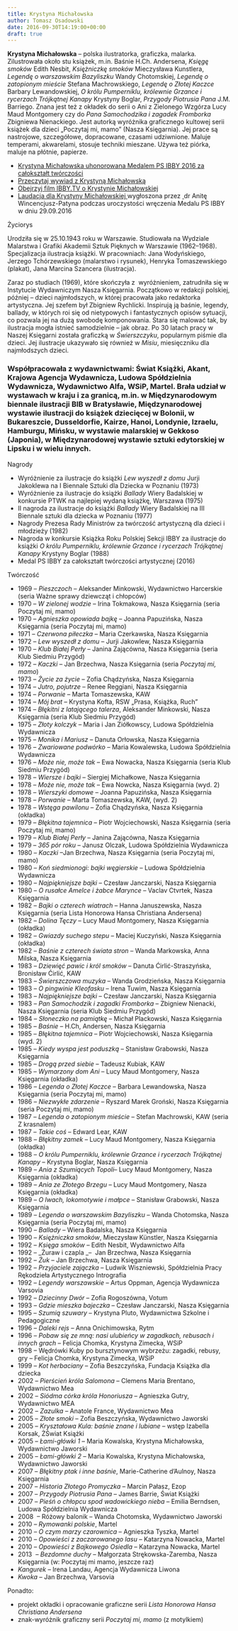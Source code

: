 ```yaml
---
title: Krystyna Michałowska
author: Tomasz Osadowski
date: 2016-09-30T14:19:00+00:00
draft: true
---
```

**Krystyna Michałowska** – polska ilustratorka, graficzka, malarka. Zilustrowała około stu książek, m.in. Baśnie H.Ch. Andersena, _Księgę smoków_ Edith Nesbit, _Księżniczkę smoków_ Mieczysława Kunstlera, _Legendę o warszawskim Bazyliszku_ Wandy Chotomskiej, _Legendę o zatopionym mieście_ Stefana Machrowskiego, _Legendę o Złotej Kaczce_ Barbary Lewandowskiej, _O królu Pumperniklu, królewnie Grzance i rycerzach Trójkątnej Kanapy_ Krystyny Boglar, _Przygody Piotrusia Pana_ J.M. Barriego. Znana jest też z okładek do serii o Ani z Zielonego Wzgórza Lucy Maud Montgomery czy do _Pana Samochodzika i zagadek Fromborka_ Zbigniewa Nienackiego. Jest autorką wyróżnika graficznego kultowej serii książek dla dzieci „Poczytaj mi, mamo” (Nasza Księgarnia). Jej prace są nastrojowe, szczegółowe, dopracowane, czasami udziwnione. Maluje temperami, akwarelami, stosuje techniki mieszane. Używa też piórka, maluje na płótnie, papierze.

  * <a href="http://www.ibby.pl/?p=3381" target="_blank">Krystyna Michałowska uhonorowana Medalem PS IBBY 2016 za całokształt twórczości</a>
  * <a href="http://www.ibby.pl/wp-content/uploads/2016/09/Wywiad-z-Krystyn%C4%85-Micha%C5%82owsk%C4%85-laueratk%C4%85-Medalu-PS-IBBY-2016.pdf" target="_blank">Przeczytaj wywiad z Krystyną Michałowską</a>
  * <a href="https://www.youtube.com/watch?v=yawJKOfsid0" target="_blank">Obejrzyj film IBBY.TV o Krystynie Michałowskiej</a>
  * <a href="http://www.ibby.pl/wp-content/uploads/2016/10/Laudacja-Medal-PS-IBBY-dla-KRYSTYNY-MICHA%C5%81OWSKIEJ.pdf" target="_blank">Laudacja dla Krystyny Michałowskiej </a>wygłoszona przez <a href="http://www.ibby.pl/wp-content/uploads/2016/09/Laudacja-Medal-PS-IBBY-dla-KRYSTYNY-MICHA%C5%81OWSKIEJ.pdf" target="_blank"> </a>dr Anitę Wincencjusz-Patyna podczas uroczystości wręczenia Medalu PS IBBY w dniu 29.09.2016

Życiorys

Urodziła się w 25.10.1943 roku w Warszawie. Studiowała na Wydziale Malarstwa i Grafiki Akademii Sztuk Pięknych w Warszawie (1962–1968). Specjalizacja ilustracja książki. W pracowniach: Jana Wodyńskiego, Jerzego Tchórzewskiego (malarstwo i rysunek), Henryka Tomaszewskiego (plakat), Jana Marcina Szancera (ilustracja).

Zaraz po studiach (1969), które skończyła z  wyróżnieniem, zatrudniła się w Instytucie Wydawniczym Nasza Księgarnia. Początkowo w redakcji polskiej, później – dzieci najmłodszych, w której pracowała jako redaktorka artystyczna. Jej szefem był Zbigniew Rychlicki. Inspirują ją baśnie, legendy, ballady, w których roi się od nietypowych i fantastycznych opisów sytuacji, co pozwala jej na dużą swobodę komponowania. Stara się malować tak, by ilustracja mogła istnieć samodzielnie – jak obraz. Po 30 latach pracy w Naszej Księgarni została graficzką w _Świerszczyku_, popularnym piśmie dla dzieci. Jej ilustracje ukazywało się również w _Misiu_, miesięczniku dla najmłodszych dzieci.

### **Współpracowała z wydawnictwami: Świat Książki, Akant, Krajowa Agencja Wydawnicza, Ludowa Spółdzielnia Wydawnicza, Wydawnictwo Alfa, WSiP, Martel. Brała udział w wystawach w kraju i za granicą, m.in. w Międzynarodowym biennale ilustracji BIB w Bratysławie, Międzynarodowej wystawie ilustracji do książek dziecięcej w Bolonii, w Bukareszcie, Dusseldorfie, Kairze, Hanoi, Londynie, Izraelu, Hamburgu, Mińsku, w wystawie malarskiej w Gekkoso (Japonia), w Międzynarodowej wystawie sztuki edytorskiej w Lipsku i w wielu innych.**

Nagrody

  * Wyróżnienie za ilustracje do książki _Lew wyszedł z domu_ Jurji Jakoklewa na I Biennale Sztuki dla Dziecka w Poznaniu (1973)
  * Wyróżnienie za ilustracje do książki _Ballady_ Wiery Badalskiej w konkursie PTWK na najlepiej wydaną książkę, Warszawa (1975)
  * II nagroda za ilustracje do książki _Ballady_ Wiery Badalskiej na III Biennale sztuki dla dziecka w Poznaniu (1977)
  * Nagrody Prezesa Rady Ministrów za twórczość artystyczną dla dzieci i młodzieży (1982)
  * Nagroda w konkursie Książka Roku Polskiej Sekcji IBBY za ilustracje do książki _O królu Pumperniklu, królewnie Grzance i rycerzach Trójkątnej Kanapy_ Krystyny Boglar (1988)
  * Medal PS IBBY za całokształt twórczości artystycznej (2016)

Twórczość

  * 1969 – _Pieszczoch_ – Aleksander Minkowski, Wydawnictwo Harcerskie (seria Ważne sprawy dziewcząt i chłopców)
  * 1970 – _W zielonej wodzie_ – Irina Tokmakowa, Nasza Księgarnia (seria Poczytaj mi, mamo)
  * 1970 – _Agnieszka opowiada bajkę_ – Joanna Papuzińska, Nasza Księgarnia (seria Poczytaj mi, mamo)
  * 1971 – _Czerwona piłeczka_ – Maria Czerkawska, Nasza Księgarnia
  * 1972 – _Lew wyszedł z domu_ – Jurji Jakowlew, Nasza Księgarnia
  * 1970 – _Klub Białej Perły_ – Janina Zającówna, Nasza Księgarnia (seria Klub Siedmiu Przygód)
  * 1972 – _Kaczki_ – Jan Brzechwa, Nasza Księgarnia (seria _Poczytaj mi, mamo_)
  * 1973 – _Życie za życie_ – Zofia Chądzyńska, Nasza Księgarnia
  * 1974 – _Jutro, pojutrze_ – Renee Reggiani, Nasza Księgarnia
  * 1974 – _Porwanie_ – Marta Tomaszewska, KAW
  * 1974 – _Mój brat_ – Krystyna Kofta, RSW &#8222;Prasa, Książka, Ruch&#8221;
  * 1974 – _Błękitni z latającego talerza_, Aleksander Minkowski, Nasza Księgarnia (seria Klub Siedmiu Przygód)
  * 1975 – _Złoty kolczyk_ – Maria i Jan Ziółkowscy, Ludowa Spółdzielnia Wydawnicza
  * 1975 – _Monika i Mariusz_ – Danuta Orłowska, Nasza Księgarnia
  * 1976 – _Zwariowane podwórko_ – Maria Kowalewska, Ludowa Spółdzielnia Wydawnicza
  * 1976 – _Może nie, może tak_ – Ewa Nowacka, Nasza Księgarnia (seria Klub Siedmiu Przygód)
  * 1978 – _Wiersze i bajki_ – Siergiej Michałkowe, Nasza Księgarnia
  * 1978 – _Może nie, może tak_ – Ewa Nowcka, Nasza Księgarnia (wyd. 2)
  * 1978 – _Wierszyki domowe_ – Joanna Papuzińska, Nasza Księgarnia
  * 1978 – _Porwanie_ – Marta Tomaszewska, KAW, (wyd. 2)
  * 1978 – _Wstęga pawilonu_ – Zofia Chądzyńska, Nasza Księgarnia (okładka)
  * 1979 – _Błękitna tajemnica_ – Piotr Wojciechowski, Nasza Księgarnia (seria Poczytaj mi, mamo)
  * 1979 – _Klub Białej Perły_ – Janina Zającówna, Nasza Księgarnia
  * 1979 – _365 pór roku_ – Janusz Olczak, Ludowa Spółdzielnia Wydawnicza
  * 1980 – _Kaczki_ –Jan Brzechwa, Nasza Księgarnia (seria Poczytaj mi, mamo)
  * 1980 – _Koń siedmionogi: bajki węgierskie_ – Ludowa Spółdzielnia Wydawnicza
  * 1980 – _Najpiękniejsze bajki_ – Czesław Janczarski, Nasza Księgarnia
  * 1980 – _O rusałce Amelce i żabce Marynce_ – Vaclav Ctvrtek, Nasza Księgarnia
  * 1982 – _Bajki o czterech wiatrach_ – Hanna Januszewska, Nasza Księgarnia (seria Lista Honorowa Hansa Christiana Andersena)
  * 1982 – _Dolina Tęczy_ – Lucy Maud Montgomery, Nasza Księgarnia (okładka)
  * 1982 – _Gwiazdy suchego stepu_ – Maciej Kuczyński, Nasza Księgarnia (okładka)
  * 1982 – _Baśnie z czterech świata stron_ – Wanda Markowska, Anna Milska, Nasza Księgarnia
  * 1983 – _Dziewięć pawic i król smoków_ – Danuta Ćirlić-Straszyńska, Bronisław Ćirlić, KAW
  * 1983 – _Świerszczowa muzyka_ – Wanda Grodzieńska, Nasza Księgarnia
  * 1983 – _O pingwinie Kleofasku_ – Irena Tuwim, Nasza Księgarnia
  * 1983 – _Najpiękniejsze bajki_ – Czesław Janczarski, Nasza Księgarnia
  * 1983 – _Pan Samochodzik i zagadki Fromborka_ – Zbigniew Nienacki, Nasza Księgarnia (seria Klub Siedmiu Przygód)
  * 1984 – _Słoneczko na pamiątkę_ – Michał Plackowski, Nasza Księgarnia
  * 1985 – _Baśnie_ – H.Ch, Andersen, Nasza Księgarnia
  * 1985 – _Błękitna tajemnica_ – Piotr Wojciechowski, Nasza Księgarnia (wyd. 2)
  * 1985 – _Kiedy wyspa jest poduszką_ – Stanisław Grabowski, Nasza Księgarnia
  * 1985 – _Drogą przed siebie_ – Tadeusz Kubiak, KAW
  * 1985 – _Wymarzony dom Ani_ – Lucy Maud Montgomery, Nasza Księgarnia (okładka)
  * 1986 – _Legenda o Złotej Kaczce_ – Barbara Lewandowska, Nasza Księgarnia (seria Poczytaj mi, mamo)
  * 1986 – _Niezwykłe zdarzenie_ – Ryszard Marek Groński, Nasza Księgarnia (seria Poczytaj mi, mamo)
  * 1987 – _Legenda o zatopionym mieście_ – Stefan Machrowski, KAW (seria Z krasnalem)
  * 1987 – _Takie coś_ – Edward Lear, KAW
  * 1988 – _Błękitny zamek_ – Lucy Maud Montgomery, Nasza Księgarnia (okładka)
  * 1988 – _O królu Pumperniklu, królewnie Grzance i rycerzach Trójkątnej Kanapy_ – Krystyna Boglar, Nasza Księgarnia
  * 1989 – _Ania z Szumiących Topoli_– Lucy Maud Montgomery, Nasza Księgarnia (okładka)
  * 1989 – _Ania ze Złotego Brzegu_ – Lucy Maud Montgomery, Nasza Księgarnia (okładka)
  * 1989 – _O lwach, lokomotywie i małpce_ – Stanisław Grabowski, Nasza Księgarnia
  * 1989 – _Legenda o warszawskim Bazyliszku_ – Wanda Chotomska, Nasza Księgarnia (seria Poczytaj mi, mamo)
  * 1990 – _Ballady_ – Wiera Badalska, Nasza Księgarnia
  * 1990 – _Księżniczka smoków_, Mieczysław Künstler, Nasza Księgarnia
  * 1992 – _Księga smoków_ – Edith Nesbit, Wydawnictwo Alfa
  * 1992 – _Żuraw i czapla _–  Jan Brzechwa, Nasza Księgarnia
  * 1992 – _Żuk_ – Jan Brzechwa, Nasza Księgarnia
  * 1992 – _Przyjaciele zajączka_ – Ludwik Wiszniewski, Spółdzielnia Pracy Rękodzieła Artystycznego Intrografia
  * 1992 – _Legendy warszawskie_ – Artus Oppman, Agencja Wydawnicza Varsovia
  * 1992 – _Dziecinny Dwór_ – Zofia Rogoszówna, Votum
  * 1993 – _Gdzie mieszka bajeczka_ – Czesław Janczarski, Nasza Księgarnia
  * 1995 – _Szumią szuwary_ – Krystyna Pluto, Wydawnictwa Szkolne i Pedagogiczne
  * 1996 – _Daleki rejs_ – Anna Onichimowska, Rytm
  * 1996 – _Pobaw się ze mną: nasi ulubieńcy w zagadkach, rebusach i innych grach_ – Felicja Chomka, Krystyna Zimecka, WSiP
  * 1998 – Wędrówki Kuby po bursztynowym wybrzeżu: zagadki, rebusy, gry – Felicja Chomka, Krystyna Zimecka, WSiP
  * 1999 – _Kot herbaciany_ – Zofia Beszczyńska, Fundacja Książka dla dziecka
  * 2002 – _Pierścień króla Salomona_ – Clemens Maria Brentano, Wydawnictwo Mea
  * 2002 – _Siódma córka króla Honoriusza_ – Agnieszka Gutry, Wydawnictwo MEA
  * 2002 – _Zazulka_ – Anatole France, Wydawnictwo Mea
  * 2005 – _Złote smoki_ – Zofia Beszczyńska, Wydawnictwo Jaworski
  * 2005 – _Kryształowa Kula: baśnie znane i lubiane_ – wstęp Izabella Korsak, ŻŚwiat Książki
  * 2005 – _Łami-główki 1_ – Maria Kowalska, Krystyna Michałowska, Wydawnictwo Jaworski
  * 2005 – _Łami-główki 2_ – Maria Kowalska, Krystyna Michałowska, Wydawnictwo Jaworski
  * 2007 – _Błękitny ptak i inne baśnie_, Marie-Catherine d’Aulnoy, Nasza Księgarnia
  * 2007 – _Historia Złotego Promyczka_ – Marcin Pałasz, Ezop
  * 2007 – _Przygody Piotrusia Pana_ – James Barrie, Świat Książki
  * 2007 – _Pieśń o chłopcu spod wadowickiego nieba –_ Emilia Berndsen, Ludowa Spółdzielnia Wydawnicza
  * 2008  – Różowy balonik – Wanda Chotomska, Wydawnictwo Jaworski
  * 2010 – _Rymowanki polskie_, Martel
  * 2010 – _O czym marzy czarownica_ – Agnieszka Tyszka, Martel
  * 2010 – _Opowieści z zaczarowanego lasu_ – Katarzyna Nowacka, Martel
  * 2010 – _Opowieści z Bajkowego Osiedla_ &#8211; Katarzyna Nowacka, Martel
  * 2013  – _Bezdomne duchy_ &#8211; Małgorzata Strękowska-Zaremba, Nasza Księgarnia (w: Poczytaj mi mamo, jeszcze raz)
  * _Kangurek_ – Irena Landau, Agencja Wydawnicza Liwona
  * _Kwoka_ – Jan Brzechwa, Varsovia

Ponadto:

  * projekt okładki i opracowanie graficzne serii _Lista Honorowa Hansa Christiana Andersena_
  * znak-wyróżnik graficzny serii _Poczytaj mi, mamo_ (z motylkiem)

